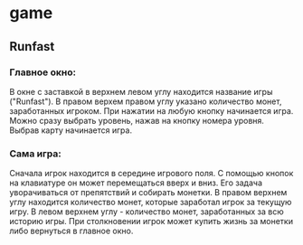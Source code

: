 # game
## Runfast

### Главное окно:

В окне с заставкой в верхнем левом углу находится название игры ("Runfast"). В правом верхем правом углу указано количество монет, заработанных игроком. При нажатии на любую кнопку начинается игра. Можно сразу выбрать уровень, нажав на кнопку номера уровня. Выбрав карту начинается игра.
 
### Сама игра:
 
Сначала игрок находится в середине игрового поля. С помощью кнопок на клавиатуре он может перемещаться вверх и вниз. Его задача уворачиваться от препятствий и собирать монетки. В правом верхнем углу находится количество монет, которые заработал игрок за текущую игру. В левом верхнем углу - количество монет, заработанных за всю историю игры. При столкновении игрок может купить жизнь за монетки либо вернуться в главное окно.
